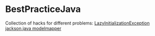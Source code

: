# BestPracticeJava
Collection of hacks for different problems:
[LazyInitializationException jackson,java modelmapper](../Spring/WebFlux/LazyInitializationErrorSolution/readme.md)